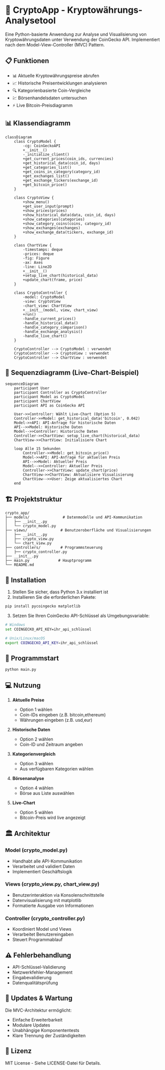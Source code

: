 # 🚀 CryptoApp - Kryptowährungs-Analysetool

Eine Python-basierte Anwendung zur Analyse und Visualisierung von Kryptowährungsdaten unter Verwendung der CoinGecko API. Implementiert nach dem Model-View-Controller (MVC) Pattern.

## 📋 Funktionen

- 📊 Aktuelle Kryptowährungspreise abrufen
- 📈 Historische Preisentwicklungen analysieren
- 🔍 Kategorienbasierte Coin-Vergleiche
- 💹 Börsenhandelsdaten untersuchen
- ⚡ Live Bitcoin-Preisdiagramm

## 📊 Klassendiagramm

```mermaid
classDiagram
    class CryptoModel {
        -cg: CoinGeckoAPI
        +__init__()
        -_initialize_client()
        +get_current_prices(coin_ids, currencies)
        +get_historical_data(coin_id, days)
        +get_categories_list()
        +get_coins_in_category(category_id)
        +get_exchanges_list()
        +get_exchange_tickers(exchange_id)
        +get_bitcoin_price()
    }

    class CryptoView {
        +show_menu()
        +get_user_input(prompt)
        +show_prices(prices)
        +show_historical_data(data, coin_id, days)
        +show_categories(categories)
        +show_category_coins(coins, category_id)
        +show_exchanges(exchanges)
        +show_exchange_data(tickers, exchange_id)
    }

    class ChartView {
        -timestamps: deque
        -prices: deque
        -fig: Figure
        -ax: Axes
        -line: Line2D
        +__init__()
        +setup_live_chart(historical_data)
        +update_chart(frame, price)
    }

    class CryptoController {
        -model: CryptoModel
        -view: CryptoView
        -chart_view: ChartView
        +__init__(model, view, chart_view)
        +run()
        -handle_current_prices()
        -handle_historical_data()
        -handle_category_comparison()
        -handle_exchange_analysis()
        -handle_live_chart()
    }

    CryptoController --> CryptoModel : verwendet
    CryptoController --> CryptoView : verwendet
    CryptoController --> ChartView : verwendet
```

## 🔄 Sequenzdiagramm (Live-Chart-Beispiel)

```mermaid
sequenceDiagram
    participant User
    participant Controller as CryptoController
    participant Model as CryptoModel
    participant ChartView
    participant API as CoinGecko API

    User->>Controller: Wählt Live-Chart (Option 5)
    Controller->>Model: get_historical_data('bitcoin', 0.042)
    Model->>API: API-Anfrage für historische Daten
    API-->>Model: Historische Daten
    Model-->>Controller: Historische Daten
    Controller->>ChartView: setup_live_chart(historical_data)
    ChartView->>ChartView: Initialisiere Chart
    
    loop Alle 15 Sekunden
        Controller->>Model: get_bitcoin_price()
        Model->>API: API-Anfrage für aktuellen Preis
        API-->>Model: Aktueller Preis
        Model-->>Controller: Aktueller Preis
        Controller->>ChartView: update_chart(price)
        ChartView->>ChartView: Aktualisiere Visualisierung
        ChartView-->>User: Zeige aktualisiertes Chart
    end
```

## 🏗️ Projektstruktur

```
crypto_app/
├── models/               # Datenmodelle und API-Kommunikation
│   ├── __init__.py
│   └── crypto_model.py
├── views/               # Benutzeroberfläche und Visualisierungen
│   ├── __init__.py
│   ├── crypto_view.py
│   └── chart_view.py
├── controllers/         # Programmsteuerung
│   ├── crypto_controller.py
├── __init__.py
├── main.py             # Hauptprogramm
└── README.md
```

## 🔧 Installation

1. Stellen Sie sicher, dass Python 3.x installiert ist
2. Installieren Sie die erforderlichen Pakete:
```bash
pip install pycoingecko matplotlib
```

3. Setzen Sie Ihren CoinGecko API-Schlüssel als Umgebungsvariable:
```bash
# Windows
set COINGECKO_API_KEY=ihr_api_schlüssel

# Unix/Linux/macOS
export COINGECKO_API_KEY=ihr_api_schlüssel
```

## 🚦 Programmstart

```bash
python main.py
```

## 💻 Nutzung

1. **Aktuelle Preise**
   - Option 1 wählen
   - Coin-IDs eingeben (z.B. bitcoin,ethereum)
   - Währungen eingeben (z.B. usd,eur)

2. **Historische Daten**
   - Option 2 wählen
   - Coin-ID und Zeitraum angeben

3. **Kategorienvergleich**
   - Option 3 wählen
   - Aus verfügbaren Kategorien wählen

4. **Börsenanalyse**
   - Option 4 wählen
   - Börse aus Liste auswählen

5. **Live-Chart**
   - Option 5 wählen
   - Bitcoin-Preis wird live angezeigt

## 🏛️ Architektur

### Model (crypto_model.py)
- Handhabt alle API-Kommunikation
- Verarbeitet und validiert Daten
- Implementiert Geschäftslogik

### Views (crypto_view.py, chart_view.py)
- Benutzerinteraktion via Konsolenschnittstelle
- Datenvisualisierung mit matplotlib
- Formatierte Ausgabe von Informationen

### Controller (crypto_controller.py)
- Koordiniert Model und Views
- Verarbeitet Benutzereingaben
- Steuert Programmablauf

## ⚠️ Fehlerbehandlung

- API-Schlüssel-Validierung
- Netzwerkfehler-Management
- Eingabevalidierung
- Datenqualitätsprüfung

## 🔄 Updates & Wartung

Die MVC-Architektur ermöglicht:
- Einfache Erweiterbarkeit
- Modulare Updates
- Unabhängige Komponententests
- Klare Trennung der Zuständigkeiten

## 📝 Lizenz

MIT License - Siehe LICENSE-Datei für Details.